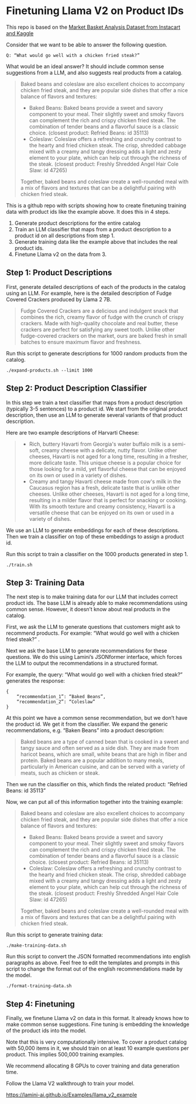 # Finetuning Llama V2 on Product IDs

This repo is based on the [Market Basket Analysis Dataset from Instacart and Kaggle](https://www.kaggle.com/competitions/instacart-market-basket-analysis/rules) 

Consider that we want to be able to answer the following question.

```
Q: “What would go well with a chicken fried steak?”
```

What would be an ideal answer?  It should include common sense suggestions from a LLM, and also suggests real products from a catalog.  


> Baked beans and coleslaw are also excellent choices to accompany chicken fried steak, and they are popular side dishes that offer a nice balance of flavors and textures:
> * Baked Beans: Baked beans provide a sweet and savory component to your meal. Their slightly sweet and smoky flavors can complement the rich and crispy chicken fried steak. The combination of tender beans and a flavorful sauce is a classic choice. 
(closest product: Refried Beans: id 35113)
> * Coleslaw: Coleslaw offers a refreshing and crunchy contrast to the hearty and fried chicken steak. The crisp, shredded cabbage mixed with a creamy and tangy dressing adds a light and zesty element to your plate, which can help cut through the richness of the steak.
(closest product: Freshly Shredded Angel Hair Cole Slaw: id 47265)
>  
> Together, baked beans and coleslaw create a well-rounded meal with a mix of flavors and textures that can be a delightful pairing with chicken fried steak.

This is a github repo with scripts showing how to create finetuning training data with product ids like the example above.  It does this in 4 steps.

1. Generate product descriptions for the entire catalog
2. Train an LLM classifier that maps from a product description to a product id on all descriptions from step 1.
3. Generate training data like the example above that includes the real product ids.
4. Finetune Llama v2 on the data from 3.  

## Step 1: Product Descriptions

First, generate detailed descriptions of each of the products in the catalog using an LLM.  For example, here is the detailed description of Fudge Covered Crackers produced by Llama 2 7B.  

> Fudge Covered Crackers are a delicious and indulgent snack that combines the rich, creamy flavor of fudge with the crunch of crispy crackers.  Made with high-quality chocolate and real butter, these crackers are perfect for satisfying any sweet tooth.  Unlike other fudge-covered crackers on the market, ours are baked fresh in small batches to ensure maximum flavor and freshness.

Run this script to generate descriptions for 1000 random products from the catalog.

```
./expand-products.sh --limit 1000
```

## Step 2: Product Description Classifier

In this step we train a text classifier that maps from a product description (typically 3-5 sentences) to a product id.  We start from the original product description, then use an LLM to generate several variants of that product description.  

Here are two example descriptions of Harvarti Cheese:

> * Rich, buttery Havarti from Georgia's water buffalo milk is a semi-soft, creamy cheese with a delicate, nutty flavor.  Unlike other cheeses, Havarti is not aged for a long time, resulting in a fresher, more delicate taste.  This unique cheese is a popular choice for those looking for a mild, yet flavorful cheese that can be enjoyed on its own or used in a variety of dishes.
> * Creamy and tangy Havarti cheese made from cow's milk in the Caucasus region has a fresh, delicate taste that is unlike other cheeses.  Unlike other cheeses, Havarti is not aged for a long time, resulting in a milder flavor that is perfect for snacking or cooking.  With its smooth texture and creamy consistency, Havarti is a versatile cheese that can be enjoyed on its own or used in a variety of dishes.

We use an LLM to generate embeddings for each of these descriptions.  Then we train a classifier on top of these embeddings to assign a product id.  

Run this script to train a classifier on the 1000 products generated in step 1.

```
./train.sh
```

## Step 3: Training Data
The next step is to make training data for our LLM that includes correct product ids.  The base LLM is already able to make recommendations using common sense.  However, it doesn’t know about real products in the catalog.  

First, we ask the LLM to generate questions that customers might ask to recommend products.  For example: “What would go well with a chicken fried steak?”  .   

Next we ask the base LLM to generate recommendations for these questions.  We do this using Lamini’s JSONformer interface, which forces the LLM to output the recommendations in a structured format.  

For example, the query: “What would go well with a chicken fried steak?” generates the response:

```
{
    “recommendation_1”: “Baked Beans”,
    “recommendation_2”: “Coleslaw”
}
```

At this point we have a common sense recommendation, but we don’t have the product id.  We get it from the classifier.  We expand the generic recommendations, e.g. “Baken Beans” into a product description: 

> Baked beans are a type of canned bean that is cooked in a sweet and tangy sauce and often served as a side dish.  They are made from haricot beans, which are small, white beans that are high in fiber and protein.  Baked beans are a popular addition to many meals, particularly in American cuisine, and can be served with a variety of meats, such as chicken or steak.

Then we run the classifier on this, which finds the related product: “Refried Beans: id 35113”

Now, we can put all of this information together into the training example:

> Baked beans and coleslaw are also excellent choices to accompany chicken fried steak, and they are popular side dishes that offer a nice balance of flavors and textures:
> * Baked Beans: Baked beans provide a sweet and savory component to your meal. Their slightly sweet and smoky flavors can complement the rich and crispy chicken fried steak. The combination of tender beans and a flavorful sauce is a classic choice.  (closest product: Refried Beans: id 35113)
> * Coleslaw: Coleslaw offers a refreshing and crunchy contrast to the hearty and fried chicken steak. The crisp, shredded cabbage mixed with a creamy and tangy dressing adds a light and zesty element to your plate, which can help cut through the richness of the steak. (closest product: Freshly Shredded Angel Hair Cole Slaw: id 47265)
>
>Together, baked beans and coleslaw create a well-rounded meal with a mix of flavors and textures that can be a delightful pairing with chicken fried steak.

Run this script to generate training data:

```
./make-training-data.sh
```

Run this script to convert the JSON formatted recommendations into english paragraphs as above.  Feel free to edit the templates and prompts in this script to change the format out of the english recommendations made by the model.

```
./format-training-data.sh
```

## Step 4: Finetuning

Finally, we finetune Llama v2 on data in this format.  It already knows how to make common sense suggestions.  Fine tuning is embedding the knowledge of the product ids into the model.

Note that this is very computationally intensive.  To cover a product catalog with 50,000 items in it, we should train on at least 10 example questions per product.  This implies 500,000 training examples.  

We recommend allocating 8 GPUs to cover training and data generation time.

Follow the Llama V2 walkthrough to train your model.  

https://lamini-ai.github.io/Examples/llama_v2_example
